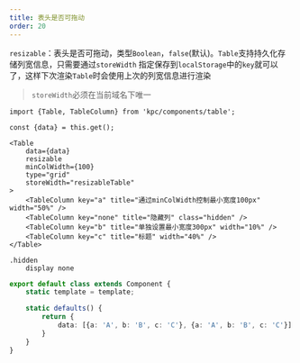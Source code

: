 ```yaml
---
title: 表头是否可拖动
order: 20
---
```


`resizable`：表头是否可拖动，类型`Boolean`，`false`(默认)。`Table`支持持久化存储列宽信息，只需要通过`storeWidth`
指定保存到`localStorage`中的`key`就可以了，这样下次渲染`Table`时会使用上次的列宽信息进行渲染

> `storeWidth`必须在当前域名下唯一

```vdt
import {Table, TableColumn} from 'kpc/components/table';

const {data} = this.get();

<Table 
    data={data}
    resizable
    minColWidth={100}
    type="grid"
    storeWidth="resizableTable"
>
    <TableColumn key="a" title="通过minColWidth控制最小宽度100px" width="50%" />
    <TableColumn key="none" title="隐藏列" class="hidden" />
    <TableColumn key="b" title="单独设置最小宽度300px" width="10%" />
    <TableColumn key="c" title="标题" width="40%" />
</Table>
```

```styl
.hidden
    display none
```

```ts
export default class extends Component {
    static template = template;

    static defaults() {
        return {
            data: [{a: 'A', b: 'B', c: 'C'}, {a: 'A', b: 'B', c: 'C'}]
        }
    }
}
```

